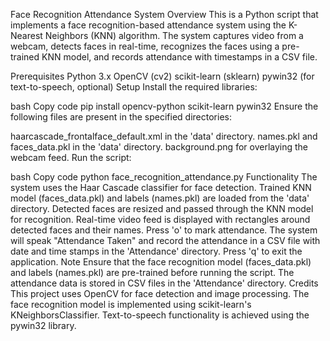Face Recognition Attendance System
Overview
This is a Python script that implements a face recognition-based attendance system using the K-Nearest Neighbors (KNN) algorithm. The system captures video from a webcam, detects faces in real-time, recognizes the faces using a pre-trained KNN model, and records attendance with timestamps in a CSV file.

Prerequisites
Python 3.x
OpenCV (cv2)
scikit-learn (sklearn)
pywin32 (for text-to-speech, optional)
Setup
Install the required libraries:

bash
Copy code
pip install opencv-python scikit-learn pywin32
Ensure the following files are present in the specified directories:

haarcascade_frontalface_default.xml in the 'data' directory.
names.pkl and faces_data.pkl in the 'data' directory.
background.png for overlaying the webcam feed.
Run the script:

bash
Copy code
python face_recognition_attendance.py
Functionality
The system uses the Haar Cascade classifier for face detection.
Trained KNN model (faces_data.pkl) and labels (names.pkl) are loaded from the 'data' directory.
Detected faces are resized and passed through the KNN model for recognition.
Real-time video feed is displayed with rectangles around detected faces and their names.
Press 'o' to mark attendance. The system will speak "Attendance Taken" and record the attendance in a CSV file with date and time stamps in the 'Attendance' directory.
Press 'q' to exit the application.
Note
Ensure that the face recognition model (faces_data.pkl) and labels (names.pkl) are pre-trained before running the script.
The attendance data is stored in CSV files in the 'Attendance' directory.
Credits
This project uses OpenCV for face detection and image processing.
The face recognition model is implemented using scikit-learn's KNeighborsClassifier.
Text-to-speech functionality is achieved using the pywin32 library.
